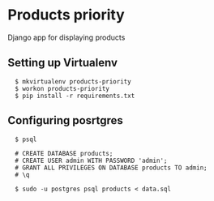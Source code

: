# Products priority

Django app for displaying products

## Setting up Virtualenv

```shell
  $ mkvirtualenv products-priority
  $ workon products-priority
  $ pip install -r requirements.txt
```

## Configuring posrtgres


```shell
  $ psql
```

```posrtgres
  # CREATE DATABASE products;
  # CREATE USER admin WITH PASSWORD 'admin';
  # GRANT ALL PRIVILEGES ON DATABASE products TO admin;
  # \q
```

```shell
  $ sudo -u postgres psql products < data.sql
```

